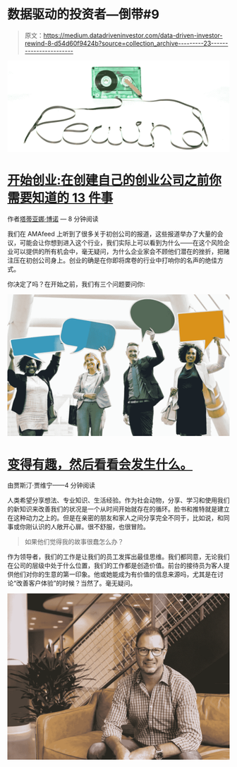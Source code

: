 # 数据驱动的投资者—倒带#9

> 原文：<https://medium.datadriveninvestor.com/data-driven-investor-rewind-8-d54d60f9424b?source=collection_archive---------23----------------------->

![](img/f82e7523822449280016db130cde01c5.png)

# [开始创业:在创建自己的创业公司之前你需要知道的 13 件事](https://medium.com/datadriveninvestor/start-up-your-startup-13-things-you-need-to-know-before-creating-your-own-startup-company-e24f2ab1d878)

作者[塔蒂亚娜·博诺](https://medium.com/@tatianashuvalova) — 8 分钟阅读

我们在 AMAfeed 上听到了很多关于初创公司的报道，这些报道举办了大量的会议，可能会让你想到进入这个行业，我们实际上可以看到为什么——在这个风险企业可以提供的所有机会中，毫无疑问，为什么企业家会不顾他们潜在的挫折，把赌注压在初创公司身上。创业的确是在你即将席卷的行业中打响你的名声的绝佳方式。

你决定了吗？在开始之前，我们有三个问题要问你:

![](img/4be6da3bb6f124a12614f47d2e1339e4.png)

# [变得有趣，然后看看会发生什么。](https://medium.com/datadriveninvestor/be-interesting-then-watch-what-happens-677405517c11)

由贾斯汀·贾维宁——4 分钟阅读

人类希望分享想法、专业知识、生活经验。作为社会动物，分享、学习和使用我们的新知识来改善我们的状况是一个从时间开始就存在的循环。脸书和推特就是建立在这种动力之上的。但是在亲密的朋友和家人之间分享完全不同于，比如说，和同事或你刚认识的人敞开心扉。很不舒服，也很冒险。

> 如果他们觉得我的故事很蠢怎么办？

作为领导者，我们的工作是让我们的员工发挥出最佳思维。我们都同意，无论我们在公司的层级中处于什么位置，我们的工作都是创造价值。前台的接待员为客人提供他们对你的生意的第一印象。他或她能成为有价值的信息来源吗，尤其是在讨论“改善客户体验”的时候？当然了。毫无疑问。

![](img/c00faad5391f8f7a555de3ebbe0448d2.png)